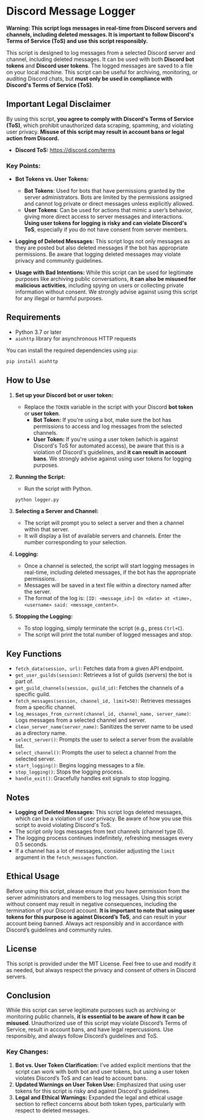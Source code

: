 # Discord Message Logger

**Warning: This script logs messages in real-time from Discord servers and channels, including deleted messages. It is important to follow Discord's Terms of Service (ToS) and use this script responsibly.**

This script is designed to log messages from a selected Discord server and channel, including deleted messages. It can be used with both **Discord bot tokens** and **Discord user tokens**. The logged messages are saved to a file on your local machine. This script can be useful for archiving, monitoring, or auditing Discord chats, but **must only be used in compliance with Discord's Terms of Service (ToS)**.

## Important Legal Disclaimer

By using this script, **you agree to comply with Discord's Terms of Service (ToS)**, which prohibit unauthorized data scraping, spamming, and violating user privacy. **Misuse of this script may result in account bans or legal action from Discord.**

- **Discord ToS:** https://discord.com/terms

### Key Points:
- **Bot Tokens vs. User Tokens:**
   - **Bot Tokens**: Used for bots that have permissions granted by the server administrators. Bots are limited by the permissions assigned and cannot log private or direct messages unless explicitly allowed.
   - **User Tokens**: Can be used for actions that mimic a user’s behavior, giving more direct access to server messages and interactions. **Using user tokens for logging is risky and can violate Discord's ToS**, especially if you do not have consent from server members.

- **Logging of Deleted Messages:** This script logs not only messages as they are posted but also deleted messages if the bot has appropriate permissions. Be aware that logging deleted messages may violate privacy and community guidelines.
- **Usage with Bad Intentions:** While this script can be used for legitimate purposes like archiving public conversations, **it can also be misused for malicious activities**, including spying on users or collecting private information without consent. We strongly advise against using this script for any illegal or harmful purposes.

## Requirements

- Python 3.7 or later
- `aiohttp` library for asynchronous HTTP requests

You can install the required dependencies using `pip`:

```bash
pip install aiohttp
```

## How to Use

1. **Set up your Discord bot or user token:**
   - Replace the `TOKEN` variable in the script with your Discord **bot token** or **user token**. 
     - **Bot Token:** If you're using a bot, make sure the bot has permissions to access and log messages from the selected channels.
     - **User Token:** If you're using a user token (which is against Discord's ToS for automated access), be aware that this is a violation of Discord's guidelines, and **it can result in account bans**. We strongly advise against using user tokens for logging purposes.

2. **Running the Script:**
   - Run the script with Python.

   ```bash
   python logger.py
   ```

3. **Selecting a Server and Channel:**
   - The script will prompt you to select a server and then a channel within that server.
   - It will display a list of available servers and channels. Enter the number corresponding to your selection.

4. **Logging:**
   - Once a channel is selected, the script will start logging messages in real-time, including deleted messages, if the bot has the appropriate permissions.
   - Messages will be saved in a text file within a directory named after the server.
   - The format of the log is: `[ID: <message_id>] On <date> at <time>, <username> said: <message_content>`.

5. **Stopping the Logging:**
   - To stop logging, simply terminate the script (e.g., press `Ctrl+C`).
   - The script will print the total number of logged messages and stop.

## Key Functions

- `fetch_data(session, url)`: Fetches data from a given API endpoint.
- `get_user_guilds(session)`: Retrieves a list of guilds (servers) the bot is part of.
- `get_guild_channels(session, guild_id)`: Fetches the channels of a specific guild.
- `fetch_messages(session, channel_id, limit=50)`: Retrieves messages from a specific channel.
- `log_messages_from_current(channel_id, channel_name, server_name)`: Logs messages from a selected channel and server.
- `clean_server_name(server_name)`: Sanitizes the server name to be used as a directory name.
- `select_server()`: Prompts the user to select a server from the available list.
- `select_channel()`: Prompts the user to select a channel from the selected server.
- `start_logging()`: Begins logging messages to a file.
- `stop_logging()`: Stops the logging process.
- `handle_exit()`: Gracefully handles exit signals to stop logging.

## Notes

- **Logging of Deleted Messages:** This script logs deleted messages, which can be a violation of user privacy. Be aware of how you use this script to avoid violating Discord's ToS.
- The script only logs messages from text channels (channel type 0).
- The logging process continues indefinitely, refreshing messages every 0.5 seconds.
- If a channel has a lot of messages, consider adjusting the `limit` argument in the `fetch_messages` function.

## Ethical Usage

Before using this script, please ensure that you have permission from the server administrators and members to log messages. Using this script without consent may result in negative consequences, including the termination of your Discord account. **It is important to note that using user tokens for this purpose is against Discord’s ToS**, and can result in your account being banned. Always act responsibly and in accordance with Discord’s guidelines and community rules.

## License

This script is provided under the MIT License. Feel free to use and modify it as needed, but always respect the privacy and consent of others in Discord servers.

## Conclusion

While this script can serve legitimate purposes such as archiving or monitoring public channels, **it is essential to be aware of how it can be misused**. Unauthorized use of this script may violate Discord’s Terms of Service, result in account bans, and have legal repercussions. Use responsibly, and always follow Discord’s guidelines and ToS.

### Key Changes:
1. **Bot vs. User Token Clarification:** I've added explicit mentions that the script can work with both bot and user tokens, but using a user token violates Discord’s ToS and can lead to account bans.
2. **Updated Warnings on User Token Use:** Emphasized that using user tokens for this script is risky and against Discord's guidelines.
3. **Legal and Ethical Warnings:** Expanded the legal and ethical usage section to reflect concerns about both token types, particularly with respect to deleted messages.
